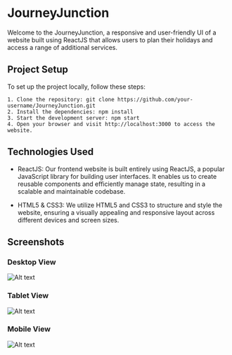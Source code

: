 
# JourneyJunction

Welcome to the JourneyJunction, a responsive and user-friendly UI of a website built using ReactJS that allows users to plan their holidays and access a range of additional services.


## Project Setup

To set up the project locally, follow these steps:

    1. Clone the repository: git clone https://github.com/your-username/JourneyJunction.git
    2. Install the dependencies: npm install
    3. Start the development server: npm start
    4. Open your browser and visit http://localhost:3000 to access the website.
## Technologies Used
* ReactJS: Our frontend website is built entirely using ReactJS, a popular JavaScript library for building user interfaces. It enables us to create reusable components and efficiently manage state, resulting in a scalable and maintainable codebase.

* HTML5 & CSS3: We utilize HTML5 and CSS3 to structure and style the website, ensuring a visually appealing and responsive layout across different devices and screen sizes.
## Screenshots
### Desktop View
![Alt text](c:/Users/rocki/Desktop/Desktop%20View.png)
### Tablet View
![Alt text](c:/Users/rocki/Desktop/Tablet%20View.png)
### Mobile View
![Alt text](c:/Users/rocki/Desktop/Mobile%20View.png)